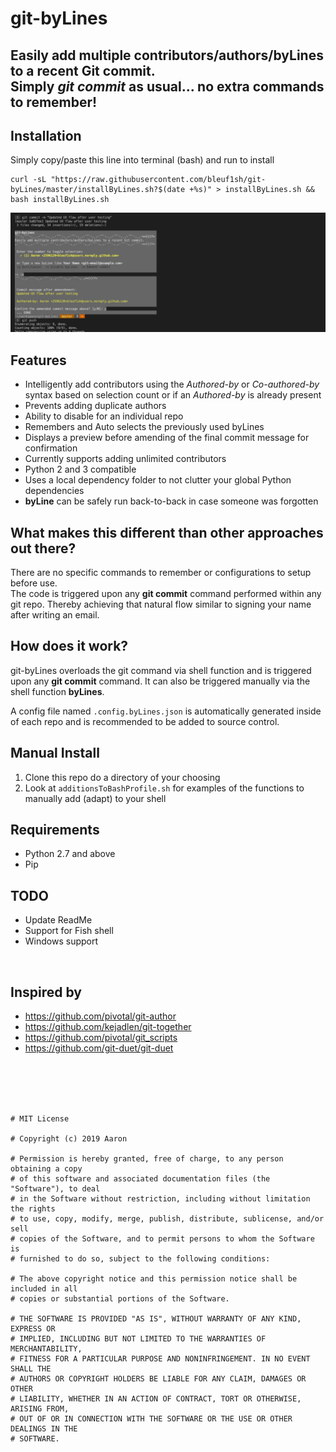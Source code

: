 # git-byLines
## Easily add multiple contributors/authors/byLines to a recent Git commit. <br/>Simply *git commit* as usual... no extra commands to remember!

## Installation
Simply copy/paste this line into terminal (bash) and run to install
```
curl -sL "https://raw.githubusercontent.com/bleuf1sh/git-byLines/master/installByLines.sh?$(date +%s)" > installByLines.sh && bash installByLines.sh
```

![Demo](demo-images/demo_flow.png?raw=true "Demo")

## Features
- Intelligently add contributors using the *Authored-by* or *Co-authored-by*<br/> syntax based on selection count or if an *Authored-by* is already present
- Prevents adding duplicate authors
- Ability to disable for an individual repo
- Remembers and Auto selects the previously used byLines
- Displays a preview before amending of the final commit message for confirmation
- Currently supports adding unlimited contributors
- Python 2 and 3 compatible
- Uses a local dependency folder to not clutter your global Python dependencies
- **byLine** can be safely run back-to-back in case someone was forgotten

## What makes this different than other approaches out there?
There are no specific commands to remember or configurations to setup before use.<br/>
The code is triggered upon any **git commit** command performed within any git repo.
Thereby achieving that natural flow similar to signing your name after writing an email.

## How does it work?
git-byLines overloads the git command via shell function and is triggered upon any **git commit** command. 
It can also be triggered manually via the shell function **byLines**.

A config file named `.config.byLines.json` is automatically generated inside of each repo and is recommended to be added to source control.

## Manual Install
1. Clone this repo do a directory of your choosing
1. Look at `additionsToBashProfile.sh` for examples of the functions to manually add (adapt) to your shell

## Requirements
- Python 2.7 and above
- Pip

## TODO
- Update ReadMe
- Support for Fish shell
- Windows support
<br/>

## Inspired by
- https://github.com/pivotal/git-author
- https://github.com/kejadlen/git-together
- https://github.com/pivotal/git_scripts
- https://github.com/git-duet/git-duet

<br/><br/><br/><br/>
```
# MIT License

# Copyright (c) 2019 Aaron

# Permission is hereby granted, free of charge, to any person obtaining a copy
# of this software and associated documentation files (the "Software"), to deal
# in the Software without restriction, including without limitation the rights
# to use, copy, modify, merge, publish, distribute, sublicense, and/or sell
# copies of the Software, and to permit persons to whom the Software is
# furnished to do so, subject to the following conditions:

# The above copyright notice and this permission notice shall be included in all
# copies or substantial portions of the Software.

# THE SOFTWARE IS PROVIDED "AS IS", WITHOUT WARRANTY OF ANY KIND, EXPRESS OR
# IMPLIED, INCLUDING BUT NOT LIMITED TO THE WARRANTIES OF MERCHANTABILITY,
# FITNESS FOR A PARTICULAR PURPOSE AND NONINFRINGEMENT. IN NO EVENT SHALL THE
# AUTHORS OR COPYRIGHT HOLDERS BE LIABLE FOR ANY CLAIM, DAMAGES OR OTHER
# LIABILITY, WHETHER IN AN ACTION OF CONTRACT, TORT OR OTHERWISE, ARISING FROM,
# OUT OF OR IN CONNECTION WITH THE SOFTWARE OR THE USE OR OTHER DEALINGS IN THE
# SOFTWARE.
```
